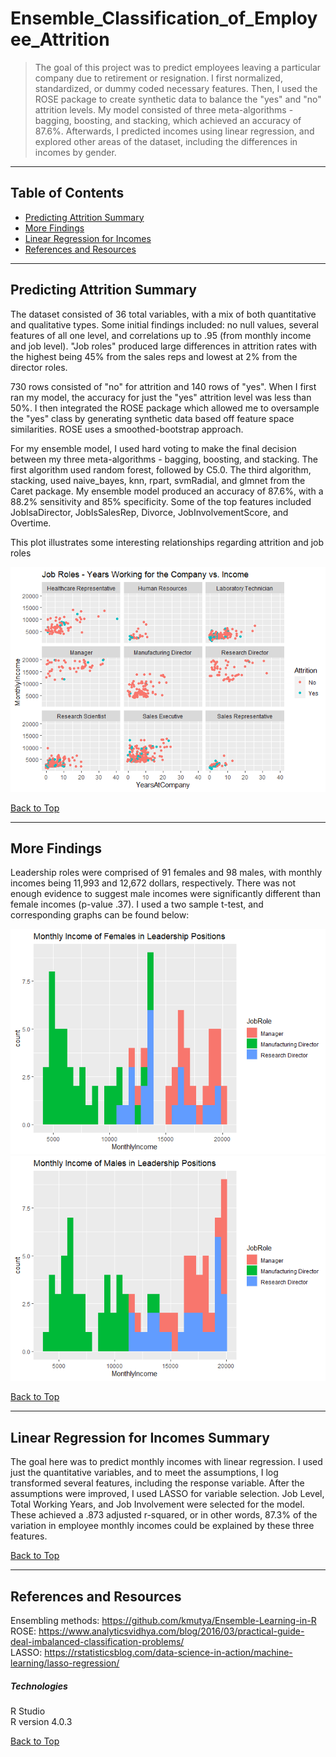 <a name="BackToTop"></a>

# Ensemble_Classification_of_Employee_Attrition

>The goal of this project was to predict employees leaving a particular company due to retirement or resignation. I first normalized, standardized, or dummy coded necessary features. Then, I used the ROSE package to create synthetic data to balance the "yes" and "no" attrition levels. My model consisted of three meta-algorithms - bagging, boosting, and stacking, which achieved an accuracy of 87.6%. Afterwards, I predicted incomes using linear regression, and explored other areas of the dataset, including the differences in incomes by gender.


---


## Table of Contents
- [Predicting Attrition Summary](#Predicting_Attrition)
- [More Findings](#More_Findings)
- [Linear Regression for Incomes](#Linear_Regression)
- [References and Resources](#References_and_Resources)


---


<a name="Predicting_Attrition"></a>  

## Predicting Attrition Summary
The dataset consisted of 36 total variables, with a mix of both quantitative and qualitative types. Some initial findings included: no null values, several features of all one level, and correlations up to .95 (from monthly income and job level). "Job roles" produced large differences in attrition rates with the highest being 45% from the sales reps and lowest at 2% from the director roles.  

730 rows consisted of "no" for attrition and 140 rows of "yes". When I first ran my model, the accuracy for just the "yes" attrition level was less than 50%. I then integrated the ROSE package which allowed me to oversample the "yes" class by generating synthetic data based off feature space similarities. ROSE uses a smoothed-bootstrap approach.  

For my ensemble model, I used hard voting to make the final decision between my three meta-algorithms - bagging, boosting, and stacking. The first algorithm used random forest, followed by C5.0. The third algorithm, stacking, used naive_bayes, knn, rpart, svmRadial, and glmnet from the Caret package. My ensemble model produced an accuracy of 87.6%, with a 88.2% sensitivity and 85% specificity. Some of the top features included JobIsaDirector, JobIsSalesRep, Divorce, JobInvolvementScore, and Overtime. 

This plot illustrates some interesting relationships regarding attrition and job roles  

![Job Roles and Attrition](https://github.com/MichaelMazel/Ensemble_Classification_of_Employee_Attrition/blob/main/Employee_Attrition_Prediction_files/figure-gfm/unnamed-chunk-55-1.png)


[Back to Top](#BackToTop)


---

<a name="More_Findings"></a>

## More Findings 
Leadership roles were comprised of 91 females and 98 males, with monthly incomes being 11,993 and 12,672 dollars, respectively. There was not enough evidence to suggest male incomes were significantly different than female incomes (p-value .37). I used a two sample t-test, and corresponding graphs can be found below:  

![Female Incomes](https://github.com/MichaelMazel/Ensemble_Classification_of_Employee_Attrition/blob/main/Employee_Attrition_Prediction_files/figure-gfm/unnamed-chunk-53-3.png)  
![Male Incomes](https://github.com/MichaelMazel/Ensemble_Classification_of_Employee_Attrition/blob/main/Employee_Attrition_Prediction_files/figure-gfm/unnamed-chunk-53-4.png)   


[Back to Top](#BackToTop)


---

<a name="Linear_Regression"></a>

## Linear Regression for Incomes Summary

The goal here was to predict monthly incomes with linear regression. I used just the quantitative variables, and to meet the assumptions, I log transformed several features, including the response variable. After the assumptions were improved, I used LASSO for variable selection.  Job Level, Total Working Years, and Job Involvement were selected for the model. These achieved a .873 adjusted r-squared, or in other words, 87.3% of the variation in employee monthly incomes could be explained by these three features.
    

[Back to Top](#BackToTop)


---


<a name="References_and_Resources"></a>

## References and Resources  

Ensembling methods: https://github.com/kmutya/Ensemble-Learning-in-R   
ROSE: https://www.analyticsvidhya.com/blog/2016/03/practical-guide-deal-imbalanced-classification-problems/   
LASSO: https://rstatisticsblog.com/data-science-in-action/machine-learning/lasso-regression/   

##### Technologies
R Studio  
R version 4.0.3

[Back to Top](#BackToTop)